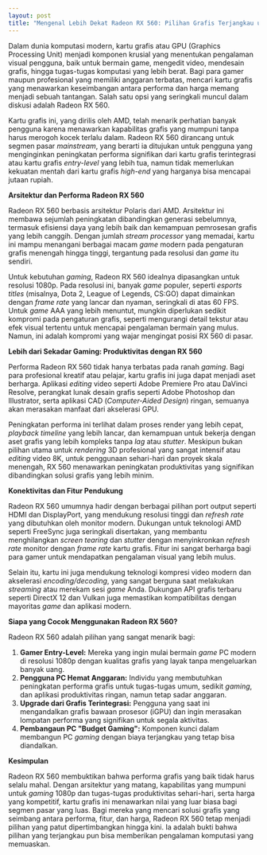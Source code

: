 ```yaml
---
layout: post
title: "Mengenal Lebih Dekat Radeon RX 560: Pilihan Grafis Terjangkau untuk Kebutuhan Gaming dan Produktivitas"
---
```


Dalam dunia komputasi modern, kartu grafis atau GPU (Graphics Processing Unit) menjadi komponen krusial yang menentukan pengalaman visual pengguna, baik untuk bermain game, mengedit video, mendesain grafis, hingga tugas-tugas komputasi yang lebih berat. Bagi para gamer maupun profesional yang memiliki anggaran terbatas, mencari kartu grafis yang menawarkan keseimbangan antara performa dan harga memang menjadi sebuah tantangan. Salah satu opsi yang seringkali muncul dalam diskusi adalah Radeon RX 560.

Kartu grafis ini, yang dirilis oleh AMD, telah menarik perhatian banyak pengguna karena menawarkan kapabilitas grafis yang mumpuni tanpa harus merogoh kocek terlalu dalam. Radeon RX 560 dirancang untuk segmen pasar _mainstream_, yang berarti ia ditujukan untuk pengguna yang menginginkan peningkatan performa signifikan dari kartu grafis terintegrasi atau kartu grafis _entry-level_ yang lebih tua, namun tidak memerlukan kekuatan mentah dari kartu grafis _high-end_ yang harganya bisa mencapai jutaan rupiah.

**Arsitektur dan Performa Radeon RX 560**

Radeon RX 560 berbasis arsitektur Polaris dari AMD. Arsitektur ini membawa sejumlah peningkatan dibandingkan generasi sebelumnya, termasuk efisiensi daya yang lebih baik dan kemampuan pemrosesan grafis yang lebih canggih. Dengan jumlah _stream processor_ yang memadai, kartu ini mampu menangani berbagai macam _game_ modern pada pengaturan grafis menengah hingga tinggi, tergantung pada resolusi dan _game_ itu sendiri.

Untuk kebutuhan _gaming_, Radeon RX 560 idealnya dipasangkan untuk resolusi 1080p. Pada resolusi ini, banyak _game_ populer, seperti _esports titles_ (misalnya, Dota 2, League of Legends, CS:GO) dapat dimainkan dengan _frame rate_ yang lancar dan nyaman, seringkali di atas 60 FPS. Untuk _game_ AAA yang lebih menuntut, mungkin diperlukan sedikit kompromi pada pengaturan grafis, seperti mengurangi detail tekstur atau efek visual tertentu untuk mencapai pengalaman bermain yang mulus. Namun, ini adalah kompromi yang wajar mengingat posisi RX 560 di pasar.

**Lebih dari Sekadar Gaming: Produktivitas dengan RX 560**

Performa Radeon RX 560 tidak hanya terbatas pada ranah _gaming_. Bagi para profesional kreatif atau pelajar, kartu grafis ini juga dapat menjadi aset berharga. Aplikasi _editing_ video seperti Adobe Premiere Pro atau DaVinci Resolve, perangkat lunak desain grafis seperti Adobe Photoshop dan Illustrator, serta aplikasi CAD (_Computer-Aided Design_) ringan, semuanya akan merasakan manfaat dari akselerasi GPU.

Peningkatan performa ini terlihat dalam proses render yang lebih cepat, _playback_ _timeline_ yang lebih lancar, dan kemampuan untuk bekerja dengan aset grafis yang lebih kompleks tanpa _lag_ atau _stutter_. Meskipun bukan pilihan utama untuk _rendering_ 3D profesional yang sangat intensif atau _editing_ video 8K, untuk penggunaan sehari-hari dan proyek skala menengah, RX 560 menawarkan peningkatan produktivitas yang signifikan dibandingkan solusi grafis yang lebih minim.

**Konektivitas dan Fitur Pendukung**

Radeon RX 560 umumnya hadir dengan berbagai pilihan port output seperti HDMI dan DisplayPort, yang mendukung resolusi tinggi dan _refresh rate_ yang dibutuhkan oleh monitor modern. Dukungan untuk teknologi AMD seperti FreeSync juga seringkali disertakan, yang membantu menghilangkan _screen tearing_ dan _stutter_ dengan menyinkronkan _refresh rate_ monitor dengan _frame rate_ kartu grafis. Fitur ini sangat berharga bagi para gamer untuk mendapatkan pengalaman visual yang lebih mulus.

Selain itu, kartu ini juga mendukung teknologi kompresi video modern dan akselerasi _encoding/decoding_, yang sangat berguna saat melakukan _streaming_ atau merekam sesi _game_ Anda. Dukungan API grafis terbaru seperti DirectX 12 dan Vulkan juga memastikan kompatibilitas dengan mayoritas _game_ dan aplikasi modern.

**Siapa yang Cocok Menggunakan Radeon RX 560?**

Radeon RX 560 adalah pilihan yang sangat menarik bagi:

1.  **Gamer Entry-Level:** Mereka yang ingin mulai bermain _game_ PC modern di resolusi 1080p dengan kualitas grafis yang layak tanpa mengeluarkan banyak uang.
2.  **Pengguna PC Hemat Anggaran:** Individu yang membutuhkan peningkatan performa grafis untuk tugas-tugas umum, sedikit _gaming_, dan aplikasi produktivitas ringan, namun tetap sadar anggaran.
3.  **Upgrade dari Grafis Terintegrasi:** Pengguna yang saat ini mengandalkan grafis bawaan prosesor (iGPU) dan ingin merasakan lompatan performa yang signifikan untuk segala aktivitas.
4.  **Pembangaun PC "Budget Gaming":** Komponen kunci dalam membangun PC _gaming_ dengan biaya terjangkau yang tetap bisa diandalkan.

**Kesimpulan**

Radeon RX 560 membuktikan bahwa performa grafis yang baik tidak harus selalu mahal. Dengan arsitektur yang matang, kapabilitas yang mumpuni untuk _gaming_ 1080p dan tugas-tugas produktivitas sehari-hari, serta harga yang kompetitif, kartu grafis ini menawarkan nilai yang luar biasa bagi segmen pasar yang luas. Bagi mereka yang mencari solusi grafis yang seimbang antara performa, fitur, dan harga, Radeon RX 560 tetap menjadi pilihan yang patut dipertimbangkan hingga kini. Ia adalah bukti bahwa pilihan yang terjangkau pun bisa memberikan pengalaman komputasi yang memuaskan.
